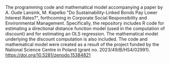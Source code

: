The programming code and mathematical model accompanying a paper by A. Oude Lansink, M. Kapelko "Do Sustainability-Linked Bonds Pay Lower Interest Rates?", forthcoming in Corporate Social Responsibility and Environmental Management. Specifically, the repository includes R code for estimating a directional distance function model (used in the computation of discount) and for estimating an OLS regression. The mathematical model underlying the discount computation is also included. The code and mathematical model were created as a result of the project funded by the National Science Centre in Poland (grant no. 2023/49/B/HS4/02991).
https://doi.org/10.5281/zenodo.15384821
